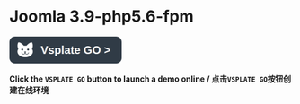 # Joomla 3.9-php5.6-fpm

<a href="https://www.vsplate.com/?docker-compose=https://github.com/vsplate/dcenvs/joomla/3.9-php5.6-fpm"><img alt="VSPLATE GO" src="https://raw.githubusercontent.com/vsplate/images/master/vsgo_btn.png" width="200px"></a>

**Click the `VSPLATE GO` button to launch a demo online / 点击`VSPLATE GO`按钮创建在线环境**